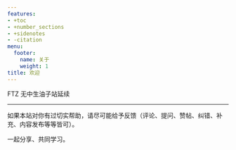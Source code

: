 ```yaml
---
features:
- +toc
- +number_sections
- +sidenotes
- -citation
menu:
  footer:
    name: 关于
    weight: 1
title: 欢迎
---
```


FTZ 无中生油子站延续

----

如果本站对你有过切实帮助，请尽可能给予反馈（评论、提问、赞帖、纠错、补充、内容发布等等皆可）。

一起分享、共同学习。
